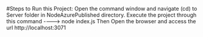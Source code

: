 #Steps to Run this Project:
Open the command window and navigate (cd) to Server folder in NodeAzurePublished directory.
Execute the project through this command ----> node index.js
Then Open the browser and access the url
http://localhost:3071
